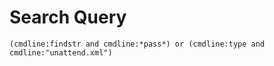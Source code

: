 # Search Query

`(cmdline:findstr and cmdline:*pass*) or (cmdline:type and cmdline:"unattend.xml")`
